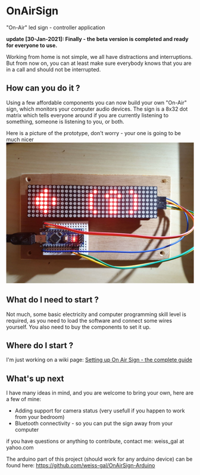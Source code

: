 # OnAirSign
"On-Air" led sign - controller application



**update [30-Jan-2021]: Finally - the beta version is completed and ready for everyone to use.**

Working from home is not simple, we all have distractions and interruptions. 
But from now on, you can at least make sure everybody knows that you are in a call and should not be interrupted. 

## How can you do it ? 

Using a few affordable components you can now build your own "On-Air" sign, which monitors your computer audio devices. 
The sign is a 8x32 dot matrix which tells everyone around if you are currently listening to something, someone is listening to you, or both.

Here is a picture of the prototype, don't worry - your one is going to be much nicer
![On Air Sign Prototype](docs/on_air_sign_prototype.jpg)


## What do I need to start ? 
Not much, some basic electricity and computer programming skill level is required, as you need to load the software and connect some wires yourself. 
You also need to buy the components to set it up. 

## Where do I start ? 
I'm just working on a wiki page: [Setting up On Air Sign - the complete guide](https://github.com/weiss-gal/OnAirSign/wiki/Setting-up-On-Air-Sign---the-complete-guide)

## What's up next
I have many ideas in mind, and you are welcome to bring your own, here are a few of mine:
* Adding support for camera status (very usefull if you happen to work from your bedroom)
* Bluetooth connectivity - so you can put the sign away from your computer 


if you have questions or anything to contribute, contact me: weiss_gal at yahoo.com

The arduino part of this project (should work for any arduino device) can be found here: https://github.com/weiss-gal/OnAirSign-Arduino

